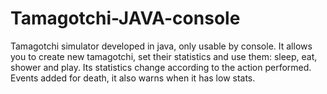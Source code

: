 # Tamagotchi-JAVA-console
 Tamagotchi simulator developed in java, only usable by console. It allows you to create new tamagotchi, set their statistics and use them: sleep, eat, shower and play. Its statistics change according to the action performed. Events added for death, it also warns when it has low stats.
